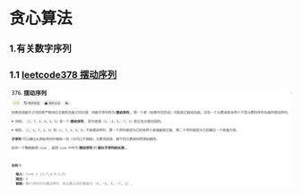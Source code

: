 # 贪心算法





###   1.有关数字序列

###  1.1 [leetcode378 摆动序列](https://leetcode.cn/problems/wiggle-subsequence/description/)

![image-20240725112702893](./photo/image-20240725112702893.png)